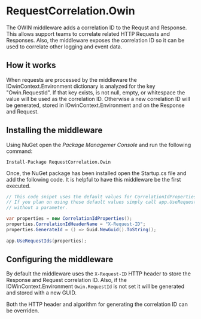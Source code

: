# RequestCorrelation.Owin

The OWIN middleware adds a correlation ID to the Requst and Response.  This allows support teams to correlate related HTTP Requests and Responses.  Also, the middleware exposes the correlation ID so it can be used to correlate other logging and event data.

## How it works

When requests are processed by the middleware the IOwinContext.Environment dictionary is analyzed for the key "Owin.RequestId".  If that key exists, is not null, empty, or whitespace the value will be used as the correlation ID.  Otherwise a new correlation ID will be generated, stored in IOwinContext.Environment and on the Response and Request.

## Installing the middleware

Using NuGet open the _Package Managemer Console_ and run the following command:

```
Install-Package RequestCorrelation.Owin
```

Once, the NuGet package has been installed open the Startup.cs file and add the following code.  It is helpful to have this middleware be the first executed.

```csharp
// This code snipet uses the default values for CorrelationIdProperties.
// If you plan on using these default values simply call app.UseRequestIds()
// without a parameter.

var properties = new CorrelationIdProperties(); 
properties.CorrelationIdHeaderName = "X-Request-ID";
properties.GenerateId = () => Guid.NewGuid().ToString();
 
app.UseRequestIds(properties);

```

## Configuring the middleware

By default the middleware uses the `X-Request-ID` HTTP header to store the Response and Request correlation ID.  Also, if the IOWinContext.Environment `Owin.RequestId` is not set it will be generated and stored with a new GUID.

Both the HTTP header and algorithm for generating the correlation ID can be overriden.

